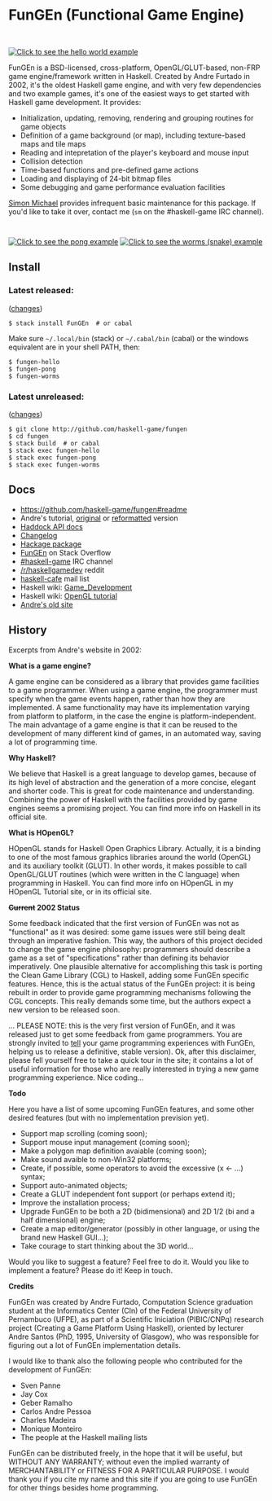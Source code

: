 # **FunGEn** (**Fun**ctional **G**ame **En**gine)

<a href="https://github.com/haskell-game/fungen/blob/master/examples/hello.hs#L1"><img border=0 src="site/logo.gif" title="Click to see the hello world example" style="margin-top:2em;"></a>

FunGEn is a BSD-licensed, cross-platform,
OpenGL/GLUT-based, non-FRP game engine/framework written in
Haskell. Created by Andre Furtado in 2002, it's the oldest Haskell
game engine, and with very few dependencies and two example games,
it's one of the easiest ways to get started with Haskell game
development. It provides:

* Initialization, updating, removing, rendering and grouping
  routines for game objects
* Definition of a game background (or map), including texture-based
  maps and tile maps
* Reading and intepretation of the player's keyboard and mouse input
* Collision detection
* Time-based functions and pre-defined game actions
* Loading and displaying of 24-bit bitmap files
* Some debugging and game performance evaluation facilities
<!-- * Sound support (windows only, not in current release) -->

[Simon Michael](http://joyful.com) provides infrequent basic maintenance for
this package. If you'd like to take it over, contact me (`sm` on the #haskell-game IRC channel).

<a href="https://github.com/haskell-game/fungen/blob/master/examples/pong/pong.hs#L1"><img border=0 src="site/pong.png" title="Click to see the pong example" style="margin-top:2em;"></a>
<a href="https://github.com/haskell-game/fungen/blob/master/examples/worms/worms.hs#L1"><img border=0 src="site/worms.png" title="Click to see the worms (snake) example" style="margin-top:1em;"></a>

## Install
### Latest released:
([changes](http://hackage.haskell.org/package/FunGEn/changelog))
```
$ stack install FunGEn  # or cabal
```
Make sure `~/.local/bin` (stack) or `~/.cabal/bin` (cabal) or the windows equivalent are in your shell PATH, then:
```
$ fungen-hello
$ fungen-pong
$ fungen-worms
```
### Latest unreleased:
([changes](https://github.com/haskell-game/fungen/blob/master/CHANGES#L1))
```
$ git clone http://github.com/haskell-game/fungen
$ cd fungen
$ stack build  # or cabal
$ stack exec fungen-hello
$ stack exec fungen-pong
$ stack exec fungen-worms
``````


## Docs

- https://github.com/haskell-game/fungen#readme
- Andre's tutorial, [original](site/example.html) or [reformatted](TUTORIAL.md) version
- [Haddock API docs](https://hackage.haskell.org/package/FunGEn/docs/Graphics-UI-Fungen.html)
- [Changelog](CHANGES)
- [Hackage package](http://hackage.haskell.org/package/FunGEn)
- [FunGEn](http://stackoverflow.com/search?tab=newest&q=fungen) on Stack Overflow
- [#haskell-game](http://webchat.freenode.net/?channels=haskell-game) IRC channel
  <!-- ([log](http://ircbrowse.tomsmeding.com/day/haskell-game/today/recent)) -->
- [/r/haskellgamedev](http://www.reddit.com/r/haskellgamedev) reddit
- [haskell-cafe](http://www.haskell.org/haskellwiki/Mailing_lists) mail list
- Haskell wiki: [Game_Development](http://www.haskell.org/haskellwiki/Game_Development)
- Haskell wiki: [OpenGL tutorial](http://www.haskell.org/haskellwiki/OpenGLTutorial1)
- [Andre's old site](http://www.cin.ufpe.br/~haskell/fungen)



## History

Excerpts from Andre's website in 2002:

**What is a game engine?**

A game engine can be considered as a library that provides game facilities
to a game programmer. When using a game engine, the programmer must
specify when the game events happen, rather than how they are
implemented. A same functionality may have its implementation varying from
platform to platform, in the case the engine is platform-independent. The
main advantage of a game engine is that it can be reused to the
development of many different kind of games, in an automated way, saving a
lot of programming time.

**Why Haskell?**

We believe that Haskell is a great language to develop games, because of
its high level of abstraction and the generation of a more concise,
elegant and shorter code. This is great for code maintenance and
understanding. Combining the power of Haskell with the facilities provided
by game engines seems a promising project. You can find more info on
Haskell in its official site.

**What is HOpenGL?**

HOpenGL stands for Haskell Open Graphics Library. Actually, it is a
binding to one of the most famous graphics libraries around the world
(OpenGL) and its auxiliary toolkit (GLUT). In other words, it makes
possible to call OpenGL/GLUT routines (which were written in the C
language) when programming in Haskell. You can find more info on HOpenGL
in my HOpenGL Tutorial site, or in its official site.

**<s>Current</s> 2002 Status**

Some feedback indicated that the first version of FunGEn was not as "functional" as it was desired: some game issues were still being dealt through an imperative fashion. This way, the authors of this project decided to change the game engine philosophy: programmers should describe a game as a set of "specifications" rather than defining its behavior imperatively. One plausible alternative for accomplishing this task is porting the Clean Game Library (CGL) to Haskell, adding some FunGEn specific features. Hence, this is the actual status of the FunGEn project: it is being rebuilt in order to provide game programming mechanisms following the CGL concepts. This really demands some time, but the authors expect a new version to be released soon.

... PLEASE NOTE: this is the very first version of FunGEn, and it was released just to get some feedback from game programmers. You are strongly invited to <A HREF="mailto:awbf@cin.ufpe.br">tell</A> your game programming experiences with FunGEn, helping us to release a definitive, stable version). Ok, after this disclaimer, please fell yourself free to take a quick tour in the site; it contains a lot of useful information for those who are really interested in trying a new game programming experience. Nice coding...

**Todo**

Here you have a list of some upcoming FunGEn features, and some other
desired features (but with no implementation prevision yet).

- Support map scrolling (coming soon);
- Support mouse input management (coming soon);
- Make a polygon map definition avaiable (coming soon);
- Make sound avaible to non-Win32 platforms;
- Create, if possible, some operators to avoid the excessive (x <- ...) syntax;
- Support auto-animated objects;
- Create a GLUT independent font support (or perhaps extend it);
- Improve the installation process;
- Upgrade FunGEn to be both a 2D (bidimensional) and 2D 1/2 (bi and a half dimensional) engine;
- Create a map editor/generator (possibly in other language, or using the brand new Haskell GUI...);
- Take courage to start thinking about the 3D world...

Would you like to suggest a feature? Feel free to do it. Would you like to
implement a feature? Please do it! Keep in touch.

**Credits**

FunGEn was created by Andre Furtado, Computation Science graduation
student at the Informatics Center (CIn) of the Federal University of
Pernambuco (UFPE), as part of a Scientific Iniciation (PIBIC/CNPq)
research project (Creating a Game Platform Using Haskell), oriented by
lecturer Andre Santos (PhD, 1995, University of Glasgow), who was
responsible for figuring out a lot of FunGEn implementation details.

I would like to thank also the following people who contributed for the development of FunGEn:

- Sven Panne
- Jay Cox
- Geber Ramalho
- Carlos Andre Pessoa
- Charles Madeira
- Monique Monteiro
- The people at the Haskell mailing lists

FunGEn can be distributed freely, in the hope that it will be useful, but
WITHOUT ANY WARRANTY; without even the implied warranty of MERCHANTABILITY
or FITNESS FOR A PARTICULAR PURPOSE. I would thank you if you cite my name
and this site if you are going to use FunGEn for other things besides home
programming.

